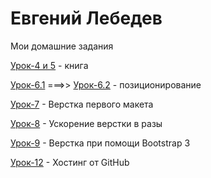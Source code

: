 # Евгений Лебедев
Мои домашние задания

[Урок-4 и 5](https://codepen.io/Evgen50/pen/OxNvge) - книга

[Урок-6.1](https://codepen.io/Evgen50/pen/rGMZrd) ===>> [Урок-6.2](https://codepen.io/Evgen50/pen/wrzROz) - позиционирование

[Урок-7](Bro50.github.io/lesson_7/src/) - Верстка первого макета

[Урок-8](Bro50.github.io/lesson_8/) - Ускорение верстки в разы

[Урок-9](Bro50.github.io/lesson_9/) - Верстка при помощи Bootstrap 3

[Урок-12](https://github.com/Bro50/Bro50.github.io) - Хостинг от GitHub

